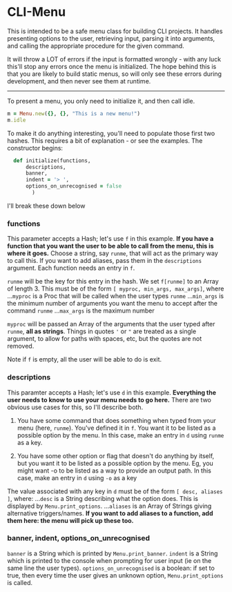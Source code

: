 
# CLI-Menu

This is intended to be a safe menu class for building CLI projects. It handles presenting options to the user, retrieving input, parsing it into arguments, and calling the appropriate procedure for the given command.

It will throw a LOT of errors if the input is formatted wrongly - with any luck this'll stop any errors once the menu is initialized. The hope behind this is that you are likely to build static menus, so will only see these errors during development, and then never see them at runtime.


***

To present a menu, you only need to initialize it, and then call idle.
```ruby
m = Menu.new({}, {}, "This is a new menu!")
m.idle
```

To make it do anything interesting, you'll need to populate those first two hashes. This requires a bit of explanation - or see the examples. The constructor begins:
```ruby
  def initialize(functions,
      descriptions,
      banner,
      indent = '> ',
      options_on_unrecognised = false
        )
```
I'll break these down below

### functions
This parameter accepts a Hash; let's use `f` in this example. **If you have a function that you want the user to be able to call from the menu, this is where it goes.** Choose a string, say `runme`, that will act as the primary way to call this. If you want to add aliases, pass them in the `descriptions` argument. Each function needs an entry in `f`.

`runme` will be the key for this entry in the hash. We set `f[runme]` to an Array of length 3. This must be of the form `[ myproc, min_args, max_args]`, where
...`myproc` is a Proc that will be called when the user types `runme`
...`min_args` is the minimum number of arguments you want the menu to accept after the command `runme`
...`max_args` is the maximum number

`myproc` will be passed an Array of the arguments that the user typed after `runme`, **all as strings**. Things in quotes `'` or `"` are treated as a single argument, to allow for paths with spaces, etc, but the quotes are not removed.

Note if `f` is empty, all the user will be able to do is exit.

### descriptions
This paramter accepts a Hash; let's use `d` in this example. **Everything the user needs to know to use your menu needs to go here.** There are two obvious use cases for this, so I'll describe both.

1. You have some command that does something when typed from your menu (here, `runme`). You've defined it in `f`. You want it to be listed as a possible option by the menu.
In this case, make an entry in `d` using `runme` as a key.

2. You have some other option or flag that doesn't do anything by itself, but you want it to be listed as a possible option by the menu. Eg, you might want -o to be listed as a way to provide an output path. In this case, make an entry in `d` using `-o` as a key

The value associated with any key in `d` must be of the form `[ desc, aliases ]`, where:
...`desc` is a String describing what the option does. This is displayed by `Menu.print_options`.
...`aliases` is an Array of Strings giving alternative triggers/names. **If you want to add aliases to a function, add them here: the menu will pick up these too.**

### banner, indent, options_on_unrecognised
`banner` is a String which is printed by `Menu.print_banner`. `indent` is a String which is printed to the console when prompting for user input (ie on the same line the user types). `options_on_unrecognised` is a boolean: if set to true, then every time the user gives an unknown option, `Menu.print_options` is called.


